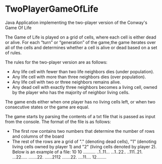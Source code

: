# TwoPlayerGameOfLife
Java Application implementing the two-player version of the Conway's Game Of Life

The Game of Life is played on a grid of cells, where each cell is either dead or alive. 
For each “turn” or “generation” of the game,the game iterates over all of the cells and
determines whether a cell is alive or dead based on a set of rules.

The rules for the two-player version are as follows:

- Any life cell with fewer than two life neighbors dies (under population).
- Any life cell with more than three neighbors dies (over population).
- Any life cell with two or three neighbors remains alive.
- Any dead cell with exactly three neighbors becomes a living cell, owned by the 
player who has the majority of neighbor living cells.

The game ends either when one player has no living cells left, or when two consecutive states 
or the game are equal.

The game starts by parsing the contents of a txt file that is passed as input from the console. 
The format of the file is as follows:
- The first row contains two numbers that determine the number of rows and columns of the board
- The rest of the rows are a grid of "." (denoting dead cells), "1" (denoting living cells owned
by player 1) and  "2" (living cells denoted by player 2).
Below is an example of a file:
10 10
..........
..1..11...
...1..22..
..111..21.
...22.....
.......22.
......2112
.......22.
....11....
12........







